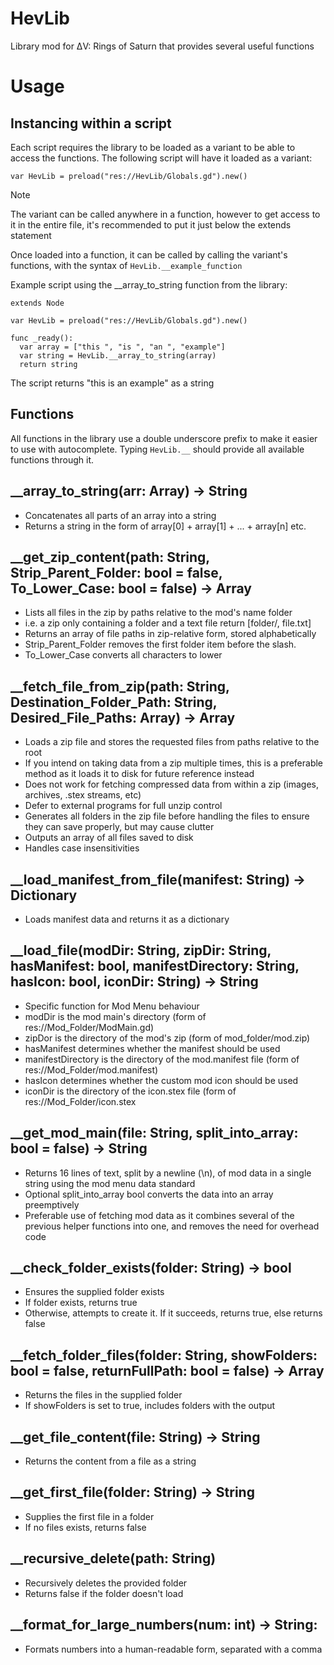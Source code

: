 # HevLib
Library mod for ΔV: Rings of Saturn that provides several useful functions

# Usage
## Instancing within a script
Each script requires the library to be loaded as a variant to be able to access the functions. The following script will have it loaded as a variant:
```
var HevLib = preload("res://HevLib/Globals.gd").new()
```
> [!NOTE]
> The variant can be called anywhere in a function, however to get access to it in the entire file, it's recommended to put it just below the extends statement

Once loaded into a function, it can be called by calling the variant's functions, with the syntax of `HevLib.__example_function`

Example script using the __array_to_string function from the library:
```
extends Node

var HevLib = preload("res://HevLib/Globals.gd").new()

func _ready():
  var array = ["this ", "is ", "an ", "example"]
  var string = HevLib.__array_to_string(array)
  return string
```
The script returns "this is an example" as a string

## Functions

All functions in the library use a double underscore prefix to make it easier to use with autocomplete. Typing `HevLib.__` should provide all available functions through it.

## __array_to_string(arr: Array) -> String
* Concatenates all parts of an array into a string
* Returns a string in the form of array[0] + array[1] + ... + array[n] etc.
 
## __get_zip_content(path: String, Strip_Parent_Folder: bool = false, To_Lower_Case: bool = false) -> Array
* Lists all files in the zip by paths relative to the mod's name folder
* i.e. a zip only containing a folder and a text file return [folder/, file.txt]
* Returns an array of file paths in zip-relative form, stored alphabetically
* Strip_Parent_Folder removes the first folder item before the slash.
* To_Lower_Case converts all characters to lower


## __fetch_file_from_zip(path: String, Destination_Folder_Path: String, Desired_File_Paths: Array) -> Array
* Loads a zip file and stores the requested files from paths relative to the root
* If you intend on taking data from a zip multiple times, this is a preferable method as it loads it to disk for future reference instead
* Does not work for fetching compressed data from within a zip (images, archives, .stex streams, etc)
* Defer to external programs for full unzip control
* Generates all folders in the zip file before handling the files to ensure they can save properly, but may cause clutter
* Outputs an array of all files saved to disk
* Handles case insensitivities

## __load_manifest_from_file(manifest: String) -> Dictionary
* Loads manifest data and returns it as a dictionary

## __load_file(modDir: String, zipDir: String, hasManifest: bool, manifestDirectory: String, hasIcon: bool, iconDir: String) -> String
* Specific function for Mod Menu behaviour
* modDir is the mod main's directory (form of res://Mod_Folder/ModMain.gd)
* zipDor is the directory of the mod's zip (form of mod_folder/mod.zip)
* hasManifest determines whether the manifest should be used
* manifestDirectory is the directory of the mod.manifest file (form of res://Mod_Folder/mod.manifest)
* hasIcon determines whether the custom mod icon should be used
* iconDir is the directory of the icon.stex file (form of res://Mod_Folder/icon.stex

## __get_mod_main(file: String, split_into_array: bool = false) -> String
* Returns 16 lines of text, split by a newline (\n), of mod data in a single string using the mod menu data standard
* Optional split_into_array bool converts the data into an array preemptively
* Preferable use of fetching mod data as it combines several of the previous helper functions into one, and removes the need for overhead code

## __check_folder_exists(folder: String) -> bool
* Ensures the supplied folder exists
* If folder exists, returns true
* Otherwise, attempts to create it. If it succeeds, returns true, else returns false

## __fetch_folder_files(folder: String, showFolders: bool = false, returnFullPath: bool = false) -> Array
* Returns the files in the supplied folder
* If showFolders is set to true, includes folders with the output

## __get_file_content(file: String) -> String
* Returns the content from a file as a string

## __get_first_file(folder: String) -> String
* Supplies the first file in a folder
* If no files exists, returns false

## __recursive_delete(path: String)
* Recursively deletes the provided folder
* Returns false if the folder doesn't load

## __format_for_large_numbers(num: int) -> String:
* Formats numbers into a human-readable form, separated with a comma
